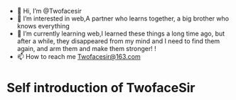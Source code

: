 - 👋 Hi, I’m @Twofacesir
- 👀 I’m interested in web,A partner who learns together, a big brother who knows everything
- 🌱 I’m currently learning web,I learned these things a long time ago, but after a while, they disappeared from my mind and I need to find them again, and arm them and make them stronger! !
- 📫 How to reach me Twofacesir@163.com

<!---
Twofacesir/Twofacesir is a ✨ special ✨ repository because its `README.md` (this file) appears on your GitHub profile.
You can click the Preview link to take a look at your changes.
--->
<h1>Self introduction of TwofaceSir<h1/>

